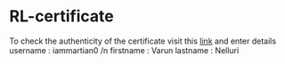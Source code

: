 # RL-certificate

To check the authenticity of the certificate visit this [link](https://huggingface.co/spaces/huggingface-projects/Deep-RL-Course-Certification) and enter details
username : iammartian0 /n
firstname : Varun
lastname : Nelluri
